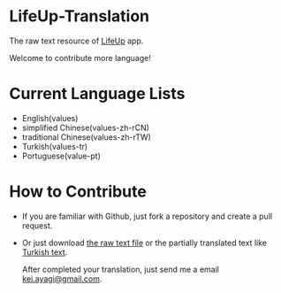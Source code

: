 # LifeUp-Translation
The raw text resource of [LifeUp](https://play.google.com/store/apps/details?id=net.sarasarasa.lifeup) app. 

Welcome to contribute more language!



# Current Language Lists
- English(values)
- simplified Chinese(values-zh-rCN)
- traditional Chinese(values-zh-rTW)
- Turkish(values-tr)
- Portuguese(value-pt)



# How to Contribute

- If you are familiar with Github, just fork a repository and create a pull request.

- Or just download [the raw text file](https://raw.githubusercontent.com/Ayagikei/LifeUp-Translation/master/values/strings.xml) or the partially translated text like [Turkish text](https://github.com/Ayagikei/LifeUp-Translation/blob/master/values-tr/strings.xml). 

  After completed your translation, just send me a email kei.ayagi@gmail.com.



